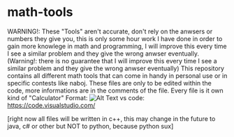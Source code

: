 # math-tools
WARNING!: These "Tools" aren't accurate, don't rely on the anwsers or numbers they give you, this is only some hour work I have done in order to gain
more knowlege in math and programming, I will improve this every time I see a similar problem and they give the wrong anwser eventually. (Warning!: there is no guarantee that I will improve this every time I see a similar problem and they give the wrong anwser eventually) 
This repository contains all different math tools that can come in handy in personal use or in specific 
contests like naboj. 
These files are only to be edited within the code, more informations are in the comments of the file.
Every file is it own kind of "Calculator" 
Format: ![Alt Text](https://ih1.redbubble.net/image.1470587088.2816/st,small,507x507-pad,600x600,f8f8f8.jpg)
vs code: https://code.visualstudio.com/

[right now all files will be written in c++, this may change in the future
to java, c# or other but NOT to python, because python sux]
